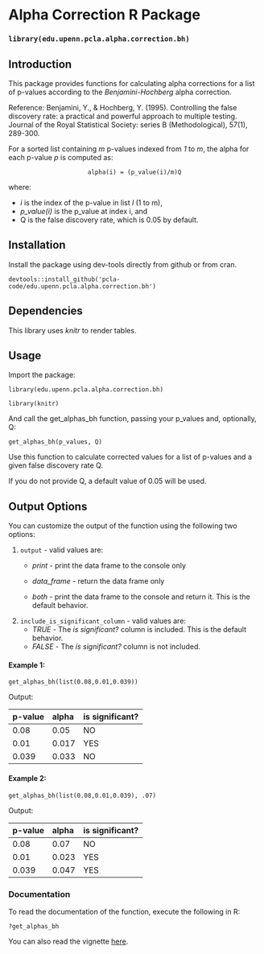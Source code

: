 # Alpha Correction R Package

### `library(edu.upenn.pcla.alpha.correction.bh)`

## Introduction
This package provides functions for calculating alpha corrections for a list of p-values according to the _Benjamini-Hochberg_ alpha correction.

Reference:
Benjamini, Y., & Hochberg, Y. (1995). Controlling the false discovery rate: a practical and powerful approach to multiple testing. Journal of the Royal Statistical Society: series B (Methodological), 57(1), 289-300.

For a sorted list containing _m_ p-values indexed from  _1_ to _m_, the alpha for each p-value _p_ is computed as:

                          alpha(i) = (p_value(i)/m)Q
where:

- _i_ is the index of the p-value in list _l_ (1 to m),
- _p_value(i)_ is the p_value at index i, and 
- Q is the false discovery rate, which is 0.05 by default.

## Installation

Install the package using dev-tools directly from github or from cran.

`devtools::install_github('pcla-code/edu.upenn.pcla.alpha.correction.bh')`

## Dependencies
This library uses *knitr* to render tables.

## Usage

Import the package:

`library(edu.upenn.pcla.alpha.correction.bh)`

`library(knitr)`

And call the get_alphas_bh function, passing your p_values and, optionally,
Q:

`get_alphas_bh(p_values, Q)`

Use this function to calculate corrected values for a list of p-values
and a given false discovery rate Q.

If you do not provide Q, a default value of 0.05 will be used.

## Output Options

You can customize the output of the function using the following two
options:

1.  `output` - valid values are:
    -   *print* - print the data frame to the console only

    -   *data_frame* - return the data frame only

    -   *both* - print the data frame to the console and return it. This
        is the default behavior.
2.  `include_is_significant_column` - valid values are:
    -   *TRUE* - The *is significant?* column is included. This is the
        default behavior.
    -   *FALSE* - The *is significant?* column is not included.

#### Example 1:

`get_alphas_bh(list(0.08,0.01,0.039))`

Output:

|p-value |alpha |is significant? |
|:-------|:-----|:---------------|
|0.08    |0.05  |NO              |
|0.01    |0.017 |YES             |
|0.039   |0.033 |NO              |

#### Example 2:

`get_alphas_bh(list(0.08,0.01,0.039), .07)`

Output:

|p-value |alpha |is significant? |
|:-------|:-----|:---------------|
|0.08    |0.07  |NO              |
|0.01    |0.023 |YES             |
|0.039   |0.047 |YES             |

### Documentation

To read the documentation of the function, execute the following in R:

`?get_alphas_bh`

You can also read the vignette [here](https://htmlpreview.github.io/?https://github.com/pcla-code/edu.upenn.pcla.alpha.correction/blob/develop/doc/alpha-correction.html).
